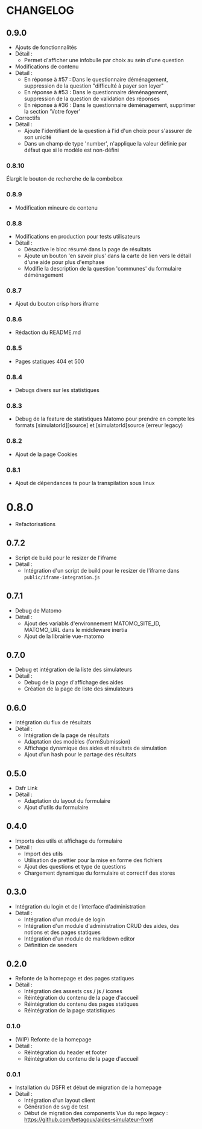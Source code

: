 # CHANGELOG

## 0.9.0
* Ajouts de fonctionnalités
* Détail :
  * Permet d'afficher une infobulle par choix au sein d'une question
* Modifications de contenu
* Détail :
  * En réponse à #57 : Dans le questionnaire déménagement, suppression de la question "difficulté à payer son loyer"
  * En réponse à #53 : Dans le questionnaire déménagement, suppression de la question de validation des réponses
  * En réponse à #36 : Dans le questionnaire déménagement, supprimer la section 'Votre foyer'
* Correctifs
* Détail :
  * Ajoute l'identifiant de la question à l'id d'un choix pour s'assurer de son unicité
  * Dans un champ de type 'number', n'applique la valeur définie par défaut que si le modèle est non-défini

### 0.8.10
Élargit le bouton de recherche de la combobox

### 0.8.9
* Modification mineure de contenu

### 0.8.8
* Modifications en production pour tests utilisateurs
* Détail :
  * Désactive le bloc résumé dans la page de résultats
  * Ajoute un bouton 'en savoir plus' dans la carte de lien vers le détail d'une aide pour plus d'emphase
  * Modifie la description de la question 'communes' du formulaire déménagement

### 0.8.7
* Ajout du bouton crisp hors iframe

### 0.8.6
* Rédaction du README.md

### 0.8.5
* Pages statiques 404 et 500

### 0.8.4
* Debugs divers sur les statistiques

### 0.8.3
* Debug de la feature de statistiques Matomo pour prendre en compte les formats [simulatorId][source] et [simulatorId]source (erreur legacy)

### 0.8.2
* Ajout de la page Cookies

### 0.8.1
* Ajout de dépendances ts pour la transpilation sous linux

# 0.8.0
* Refactorisations

## 0.7.2
* Script de build pour le resizer de l'iframe
* Détail :
  * Intégration d'un script de build pour le resizer de l'iframe dans `public/iframe-integration.js`

## 0.7.1
* Debug de Matomo
* Détail :
  * Ajout des  variabls d'environnement MATOMO_SITE_ID, MATOMO_URL dans le middleware inertia
  * Ajout de la librairie vue-matomo

## 0.7.0
* Debug et intégration de la liste des simulateurs
* Détail :
  * Debug de la page d'affichage des aides
  * Création de la page de liste des simulateurs

## 0.6.0
* Intégration du flux de résultats
* Détail :
  * Intégration de la page de résultats
  * Adaptation des modèles (formSubmission)
  * Affichage dynamique des aides et résultats de simulation
  * Ajout d'un hash pour le partage des résultats


## 0.5.0
* Dsfr Link
* Détail :
  * Adaptation du layout du formulaire
  * Ajout d\'utils du formulaire

## 0.4.0
* Imports des utils et affichage du formulaire
* Détail :
  * Import des utils
  * Utilisation de prettier pour la mise en forme des fichiers
  * Ajout des questions et type de questions
  * Chargement dynamique du formulaire et correctif des stores

## 0.3.0
* Intégration du login et de l'interface d'administration
* Détail :
  * Intégration d'un module de login
  * Intégration d'un module d'administration CRUD des aides, des notions et des pages statiques
  * Intégration d'un module de markdown editor
  * Définition de seeders

## 0.2.0
* Refonte de la homepage et des pages statiques
* Détail :
  * Intégration des assests css / js / icones
  * Réintégration du contenu de la page d'accueil
  * Réintégration du contenu des pages statiques
  * Réintégration de la page statistiques


### 0.1.0
* (WIP) Refonte de la homepage
* Détail :
  * Réintégration du header et footer
  * Réintégration du contenu de la page d'accueil


### 0.0.1

* Installation du DSFR et début de migration de la homepage
* Détail :
  * Intégration d'un layout client
  * Génération de svg de test
  * Début de migration des components Vue du repo legacy : https://github.com/betagouv/aides-simulateur-front
